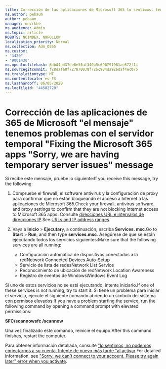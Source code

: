 ```yaml
---
title: Corrección de las aplicaciones de Microsoft 365 lo sentimos, tenemos mensajes de problemas de servidor temporales
ms.author: pebaum
author: pebaum
manager: mnirkhe
ms.audience: Admin
ms.topic: article
ROBOTS: NOINDEX, NOFOLLOW
localization_priority: Normal
ms.collection: Adm_O365
ms.custom:
- "3420"
- "9001430"
ms.openlocfilehash: 6db04a437de8e50af349b5c690791981ae872f14
ms.sourcegitcommit: f28dafa0f727870038f72bc904da926daf4ec07b
ms.translationtype: MT
ms.contentlocale: es-ES
ms.lasthandoff: 06/05/2020
ms.locfileid: "44582720"
---
```

# <a name="fixing-the-microsoft-365-apps-sorry-we-are-having-temporary-server-issues-message"></a><span data-ttu-id="b6d27-102">Corrección de las aplicaciones de 365 de Microsoft "el mensaje" tenemos problemas con el servidor temporal "</span><span class="sxs-lookup"><span data-stu-id="b6d27-102">Fixing the Microsoft 365 apps "Sorry, we are having temporary server issues" message</span></span>

<span data-ttu-id="b6d27-103">Si recibe este mensaje, pruebe lo siguiente:</span><span class="sxs-lookup"><span data-stu-id="b6d27-103">If you receive this message, try the following:</span></span>

1. <span data-ttu-id="b6d27-104">Compruebe el firewall, el software antivirus y la configuración de proxy para confirmar que no están bloqueando el acceso a Internet a las aplicaciones de Microsoft 365.</span><span class="sxs-lookup"><span data-stu-id="b6d27-104">Check your firewall, antivirus software, and proxy settings to confirm that they are not blocking Internet access to Microsoft 365 apps.</span></span> <span data-ttu-id="b6d27-105">Consulte [direcciones URL e intervalos de direcciones IP](https://docs.microsoft.com/office365/enterprise/urls-and-ip-address-ranges).</span><span class="sxs-lookup"><span data-stu-id="b6d27-105">See [URLs and IP address ranges](https://docs.microsoft.com/office365/enterprise/urls-and-ip-address-ranges).</span></span>

2. <span data-ttu-id="b6d27-106">Vaya a **Inicio**  >  **Ejecutar**y, a continuación, escriba **Services. msc**.</span><span class="sxs-lookup"><span data-stu-id="b6d27-106">Go to **Start** > **Run**, and then type **services.msc**.</span></span> <span data-ttu-id="b6d27-107">Asegúrese de que se están ejecutando todos los servicios siguientes:</span><span class="sxs-lookup"><span data-stu-id="b6d27-107">Make sure that the following services are all running:</span></span>
    - <span data-ttu-id="b6d27-108">Configuración automática de dispositivos conectados a la red</span><span class="sxs-lookup"><span data-stu-id="b6d27-108">Network Connected Devices Auto-Setup</span></span>
    - <span data-ttu-id="b6d27-109">Servicio de lista de redes</span><span class="sxs-lookup"><span data-stu-id="b6d27-109">Network List Service</span></span>
    - <span data-ttu-id="b6d27-110">Reconocimiento de ubicación de red</span><span class="sxs-lookup"><span data-stu-id="b6d27-110">Network Location Awareness</span></span>
    - <span data-ttu-id="b6d27-111">Registro de eventos de Windows</span><span class="sxs-lookup"><span data-stu-id="b6d27-111">Windows Event Log</span></span>

<span data-ttu-id="b6d27-112">Si uno de estos servicios no se está ejecutando, intente iniciarlo.</span><span class="sxs-lookup"><span data-stu-id="b6d27-112">If one of these services is not running, try to start it.</span></span> <span data-ttu-id="b6d27-113">Si tiene un problema para iniciar el servicio, ejecute el siguiente comando abriendo un símbolo del sistema con permisos elevados:</span><span class="sxs-lookup"><span data-stu-id="b6d27-113">If you have a problem starting the service, run the following command by opening a command prompt with elevated permissions:</span></span>

<span data-ttu-id="b6d27-114">**SFC/scannow**</span><span class="sxs-lookup"><span data-stu-id="b6d27-114">**sfc /scannow**</span></span>

<span data-ttu-id="b6d27-115">Una vez finalizado este comando, reinicie el equipo.</span><span class="sxs-lookup"><span data-stu-id="b6d27-115">After this command finishes, restart the computer.</span></span>

<span data-ttu-id="b6d27-116">Para obtener información detallada, consulte ["lo sentimos, no podemos conectarnos a su cuenta. Intente de nuevo más tarde "al activar](https://docs.microsoft.com/office/troubleshoot/activation-installation/issue-when-activate-office-from-office-365).</span><span class="sxs-lookup"><span data-stu-id="b6d27-116">For detailed information, see ["Sorry, we can't connect to your account. Please try again later" error when you activate](https://docs.microsoft.com/office/troubleshoot/activation-installation/issue-when-activate-office-from-office-365).</span></span>